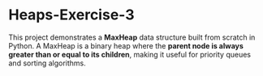 # Heaps-Exercise-3
This project demonstrates a **MaxHeap** data structure built from scratch in Python. A MaxHeap is a binary heap where the **parent node is always greater than or equal to its children**, making it useful for priority queues and sorting algorithms.
